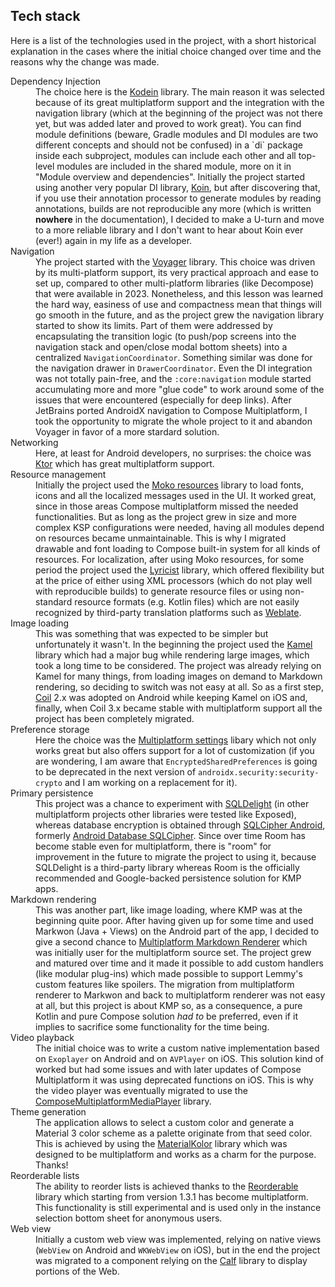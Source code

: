 ## Tech stack

Here is a list of the technologies used in the project, with a short historical explanation in the
cases where the initial choice changed over time and the reasons why the change was made.

<dl>
<dt>Dependency Injection</dt>
<dd>
The choice here is the <a href="https://github.com/kosi-libs/Kodein">Kodein</a> library. The main
reason it was selected because of its great multiplatform support and the integration with the
navigation library (which at the beginning of the project was not there yet, but was added later and
proved to work great). You can find module definitions (beware, Gradle modules and DI modules are
two different concepts and should not be confused) in a `di` package inside each subproject, modules
can include each other and all top-level modules are included in the shared module, more on it in
"Module overview and dependencies".
Initially the project started using another very popular DI library,
<a href="https://github.com/InsertKoinIO/koin">Koin</a>, but after discovering that, if you use their
annotation processor to generate modules by reading annotations, builds are not reproducible any
more (which is written <b>nowhere</b> in the documentation), I decided to make a U-turn and move to a more
reliable library and I don't want to hear about Koin ever (ever!) again in my life as a developer.
</dd>

<dt>Navigation</dt>
<dd>
Yhe project started with the <a href="https://github.com/adrielcafe/voyager">Voyager</a> library.
This choice was driven by its multi-platform support, its very practical approach
and ease to set up, compared to other multi-platform libraries (like Decompose) that were available
in 2023. Nonetheless, and this lesson was learned the hard way, easiness of use and
compactness mean that things will go smooth in the future, and as the project grew the navigation
library started to show its limits. Part of them were addressed by encapsulating the transition
logic (to push/pop screens into the navigation stack and open/close modal bottom sheets) into a
centralized <code>NavigationCoordinator</code>.
Something similar was done for the navigation drawer in <code>DrawerCoordinator</code>.
Even the DI integration was not totally pain-free, and the <code>:core:navigation</code> module
started accumulating more and more "glue code" to work around some of the issues that were
encountered (especially for deep links). After JetBrains ported AndroidX navigation to Compose
Multiplatform, I took the opportunity to migrate the whole project to it and abandon Voyager in
favor of a more stardard solution.
</dd>

<dt>Networking</dt>
<dd>Here, at least for Android developers, no surprises: the choice was <a href="https://github.com/ktorio/ktor">Ktor</a>
which has great multiplatform support.
</dd>

<dt>Resource management</dt>
<dd>
Initially the project used the <a href="https://github.com/icerockdev/moko-resources">Moko resources</a>
library to load fonts, icons and all the localized messages used in the UI. It worked great, since in those areas
Compose multiplatform missed the needed functionalities. But as long as the project grew in size and
more complex KSP configurations were needed, having all modules depend on resources became unmaintainable.
This is why I migrated drawable and font loading to Compose built-in system for all kinds of resources.
For localization, after using Moko resources, for some period the project used the
<a href="https://github.com/adrielcafe/lyricist">Lyricist</a> library, which offered flexibility but
at the price of either using XML processors (which do not play well with reproducible builds) to
generate resource files or using non-standard resource formats (e.g. Kotlin files) which are not
easily recognized by third-party translation platforms such as
<a href="https://hosted.weblate.org/engage/raccoonforlemmy/">Weblate</a>.
</dd>

<dt>Image loading</dt>
<dd>
This was something that was expected to be simpler but unfortunately it wasn't. In the beginning
the project used the <a href="https://github.com/Kamel-Media/Kamel">Kamel</a> library
which had a major bug while rendering large images, which took a long time to be considered.
The project was already relying on Kamel for many things, from loading images on demand
to Markdown rendering, so deciding to switch was not easy at all. So as a first step,
<a href="https://github.com/coil-kt/coil">Coil</a> 2.x was adopted on Android while keeping Kamel
on iOS and, finally, when Coil 3.x became stable with multiplatform support all the project has
been completely migrated.
</dd>

<dt>Preference storage</dt>
<dd>
Here the choice was the <a href="https://github.com/russhwolf/multiplatform-settings">Multiplatform settings</a>
libary which not only works great but also offers support for a lot of customization (if you are wondering,
I am aware that <code>EncryptedSharedPreferences</code> is going to be deprecated in the next version
of <code>androidx.security:security-crypto</code> and I am working on a replacement for it).
</dd>

<dt>Primary persistence</dt>
<dd>
This project was a chance to experiment with <a href="https://github.com/cashapp/sqldelight">SQLDelight</a>
(in other multiplatform projects other libraries were tested like Exposed), whereas database encryption
is obtained through <a href="https://www.zetetic.net/sqlcipher/sqlcipher-for-android">SQLCipher Android</a>,
formerly <a href="https://github.com/sqlcipher/android-database-sqlcipher">Android Database SQLCipher</a>.
Since over time Room has become stable even for multiplatform, there is "room" for improvement in the
future to migrate the project to using it, because SQLDelight is a third-party library whereas Room is
the officially recommended and Google-backed persistence solution for KMP apps.
</dd>

<dt>Markdown rendering</dt>
<dd>
This was another part, like image loading, where KMP was at the beginning quite poor. After having given
up for some time and used Markwon (Java + Views) on the Android part of the app, I decided to give a
second chance to <a href="https://github.com/mikepenz/multiplatform-markdown-renderer">Multiplatform
Markdown Renderer</a> which was initially user for the multiplatform source set. The project grew
and matured over time and it made it possible to add custom handlers (like modular plug-ins) which
made possible to support Lemmy's custom features like spoilers. The migration from multiplatform
renderer to Markwon and back to multiplatform renderer was not easy at all, but this project is about
KMP so, as a consequence, a pure Kotlin and pure Compose solution <em>had to</em> be preferred, even
if it implies to sacrifice some functionality for the time being.
</dd>

<dt>Video playback</dt>
<dd>
The initial choice was to write a custom native implementation based on <code>Exoplayer</code> on Android
and on <code>AVPlayer</code> on iOS. This solution kind of worked but had some issues and with later
updates of Compose Multiplatform it was using deprecated functions on iOS. This is why the video player
was eventually migrated to use the
<a href="https://github.com/Chaintech-Network/ComposeMultiplatformMediaPlayer">ComposeMultiplatformMediaPlayer</a>
library.
</dd>

<dt>Theme generation</dt>
<dd>
The application allows to select a custom color and generate a Material 3 color scheme as a
palette originate from that seed color. This is achieved by using the
<a href="https://github.com/jordond/MaterialKolor">MaterialKolor</a> library which was designed to
be multiplatform and works as a charm for the purpose. Thanks!
</dd>

<dt>Reorderable lists</dt>
<dd>
The ability to reorder lists is achieved thanks to the <a href="https://github.com/Calvin-LL/Reorderable">Reorderable</a>
library which starting from version 1.3.1 has become multiplatform. This functionality is still
experimental and is used only in the instance selection bottom sheet for anonymous users.
</dd>

<dt>Web view</dt>
<dd>
Initially a custom web view was implemented, relying on native views (<code>WebView</code> on Android
and <code>WKWebView</code> on iOS), but in the end the project was migrated to a component relying on
the <a href="https://github.com/MohamedRejeb/Calf">Calf</a> library to display portions of the Web.
</dd>
</dl>
